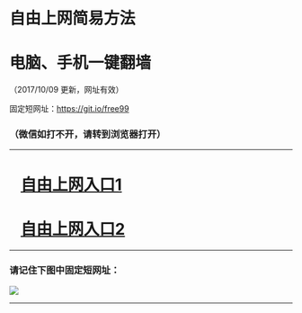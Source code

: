 ﻿# 自由上网简易方法

# 电脑、手机一键翻墙

（2017/10/09 更新，网址有效）

固定短网址：https://git.io/free99

### （微信如打不开，请转到浏览器打开）


***





# &nbsp;&nbsp; <a href="http://ft226884365.fwq-tz-1001.info/fwqtz01.html?t=100900111453 " target="_blank">自由上网入口1</a>
# &nbsp;&nbsp; <a href="http://ft12171773.fwq-tz-1002.info/fwqtz02.html?t=100900117324 " target="_blank">自由上网入口2</a>
***

### 请记住下图中固定短网址：

<img src="https://s3-us-west-2.amazonaws.com/fwq-1001/yjfq-20170905okok.png" /> 


***

